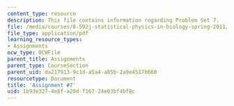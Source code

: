 ```yaml
---
content_type: resource
description: This file contains information regarding Problem Set 7.
file: /media/courses/8-592j-statistical-physics-in-biology-spring-2011/1b93e3274e8fa20df16724e03bf4bf8c_MIT8_592JS11_PS7.pdf
file_type: application/pdf
learning_resource_types:
- Assignments
ocw_type: OCWFile
parent_title: Assignments
parent_type: CourseSection
parent_uid: da217913-9c1d-a5a4-a85b-2a9e4517b660
resourcetype: Document
title: 'Assignment #7'
uid: 1b93e327-4e8f-a20d-f167-24e03bf4bf8c
---
```

